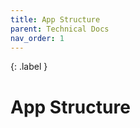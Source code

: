 ```yaml
---
title: App Structure
parent: Technical Docs
nav_order: 1
---
```


{: .label }


# App Structure

